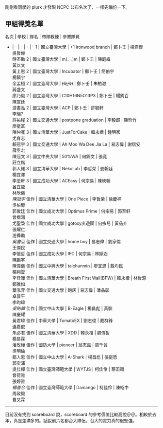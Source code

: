 <!--
[date]: 2011-10-28
[title]:		教育部100年度全國電腦軟體設計競賽 - 得獎名單
[name]:		2011-ncpc-result
[tag]:			contest | 競賽, NCPC | 大專盃
-->

剛剛看同學的 plurk 才發現 NCPC 公布名次了，一樣先備份一下。

## 甲組得獎名單
名次 | 學校 | 隊名 | 帶隊教練 | 參賽隊員
- | - | - | - | -
 1 | 國立臺灣大學 | +1 ironwood branch | 鄭卜壬 | 楊涵傑<br/>吳哲仰<br/>時丕勳
 2 | 國立臺灣大學 | m(_ _)m | 鄭卜壬 | 陳庭緯<br/>黃以文<br/>黃上恩
 2 | 國立臺灣大學 | Incubator | 鄭卜壬 | 簡伯宇<br/>楊鎮宇<br/>余孟桓
 2 | 國立臺灣大學 | ~~(Q_Q)~~ | 鄭卜壬 | 朱柏澂<br/>蔣盛文<br/>廖乃毅
 2 | 國立臺灣大學 | C10H16N5O13P3 | 鄭卜壬 | 楊鈞百<br/>陳宣廷<br/>游書泓
 2 | 國立臺灣大學 | ACP | 鄭卜壬 | 許毓軒<br/>李瑞?<br/>許祐程
 2 | 國立交通大學 | postpone graduation | 李毅郎 | 陳玠竹<br/>廖挺富<br/>陳仲寬
 3 | 國立清華大學 | JustForCake | 韓永楷 | 鍾明家<br/>尤育志<br/>賴冠宇
 3 | 國立交通大學 | Ah Moo Wa Dee Jia La | 易志偉 | 謝居安<br/>薛丞宏<br/>陳冠文
 3 | 國立中央大學 | 50%WA | 何錦文 | 張竟<br/>莊立楷<br/>郭人維
 3 | 國立清華大學 | NekoLab | 李哲榮 | 姜翰廷<br/>楊宜澤<br/>李至軒
 3 | 國立成功大學 | ACEasy | 何宗易 | 陳映翰<br/>呂宜龍<br/>林欣儀<br/>*陳冠宇*
 佳作 | 國立清華大學 | One Piece | 李哲榮 | 徐慶祥<br/>吳柏醇<br/>郭俊廷
 佳作 | 國立成功大學 | Optimus Prime | 何宗易 | 郭至軒<br/>曾楷涵<br/>尤聖棨
 佳作 | 國立成功大學 | gotoxy出遊團 | 何宗易 | 黃品介<br/>張耀仁<br/>游舜勛<br/>*吳書亞*
 佳作 | 國立交通大學 | home boy | 易志偉 | 劉家倫<br/>王傑民<br/>李懷哲
 佳作 | 國立成功大學 | IFC | 何宗易 | 林婷涵<br/>陳鵬宇<br/>陳偉儀
 佳作 | 國立中興大學 | taichunmin | 廖宜恩 | 戴均民<br/>楊翔雲<br/>李佳曄
 佳作 | 國立清華大學 | Breath First Wall(BFW) | 韓永楷 | 林俊源<br/>鄭雅如<br/>葉泓弈
 佳作 | 國立交通大學 | 砲灰 | 易志偉 | 潘品彰<br/>卓晉平<br/>李昀瑋<br/>*吳則緯*
 佳作 | 國立中山大學 | B-Eagle | 楊昌彪 | 黃馴<br/>陳慶耀<br/>黃君瑋
 佳作 | 中華大學 | TomatoEX | 劉志俊 | 戴群鋒<br/>連嘉俊<br/>朱必君
 佳作 | 國立清華大學 | XDD | 韓永楷 | 魏偉哲<br/>楊易霖<br/>潘玫樺
 佳作 | 國防大學 | pioneer | 翁志嘉 | 周千貿<br/>吳明倫<br/>鄒人恩
 佳作 | 國立中山大學 | A-Shark | 楊昌彪 | 張庭愿<br/>郭奕浦<br/>吳佳樺
 佳作 | 國立臺灣師範大學 | WYTJS | 柯佳伶 | 蔡函頤<br/>曾荷雅<br/>張婷雅<br/>*楊善合*
 佳作 | 國立臺灣師範大學 | Damango | 柯佳伶 | 陳紹中<br/>周政毅<br/>曹又霖

- - - - - - - - - -

目前沒有找到 scoreboard 說，scoreboard 的參考價值比較高說＠＠。相較於去年，真是差滿多的。話說前六名都台大隊伍，台大的實力真的很堅強。


<!--
或許我真的完全不如他，好像一直只能當他的影子吧。每當看到自己又再一次的失敗時，總是一股心灰意冷，覺得努力還是贏不過天才。雖然我們都一年沒練習了，但過去付出了心血我相信我不比任何人少。有多少東西是我教他的，有多少資料是我找的，有多少時間是我付出的。

曾經為了那一股腦兒的衝動，那想要前進 world final 的傻勁付出。換來的只不過是一句「我覺得玩線上遊戲對我來說比較有意義」。為此爭吵不合，專題分開了。但我認為在 ACM-ICPC 這比賽，我們三個仍然是最有默契的團隊，也是成大最強的一隊。我也在去問了你一次還要不要一起比賽，也是換來一句「我覺得我跟你們一組會變弱，自己一個會比較強」。

在我聽到這句話後，我想我恨你了。我覺得我只不過是在用自己的熱臉貼你的冷屁股。或許我只是覺得你真的很強，沒跟你一隊我就得不了名了，覺得自己得利的機會不見了吧。接著南程盃，你拿第一名，另一隊拿第二名，我卻真的是連個佳作都沒有拿到。那一場比賽，似乎完全將我否定了。

看到你又再版上說練 ACM 多有意義怎樣的屁話，你當初的 online game 呢？不是線上遊戲比較有意義嗎？

純粹心情不好，抒發一下。接著還有一場 ICPC 要比，真可惜今年沒機會出國。
-->
